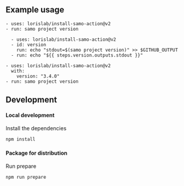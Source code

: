 ## Example usage

```
- uses: lorislab/install-samo-action@v2
- run: samo project version
```

```
  - uses: lorislab/install-samo-action@v2
  - id: version
    run: echo "stdout=$(samo project version)" >> $GITHUB_OUTPUT
  - run: echo "${{ steps.version.outputs.stdout }}"
```

```
- uses: lorislab/install-samo-action@v2
  with:
    version: "3.4.0"
- run: samo project version    
```

## Development

#### Local development

Install the dependencies

```bash
npm install
```

#### Package for distribution

Run prepare

```bash
npm run prepare
```
